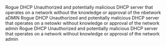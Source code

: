Rogue DHCP
	Unauthorized and potentially malicious DHCP server that operates on a network without the knowledge or approval of the nbetwork aDMIN
	Rogue DHCP
	Unauthorized and potentially malicious DHCP server that operates on a netowkr without knowledge or approval of the network admin
	Rogue DHCP
	Unauthorized and potentially malicious DHCP server that operates on a network without knowledge or approval of the network admin